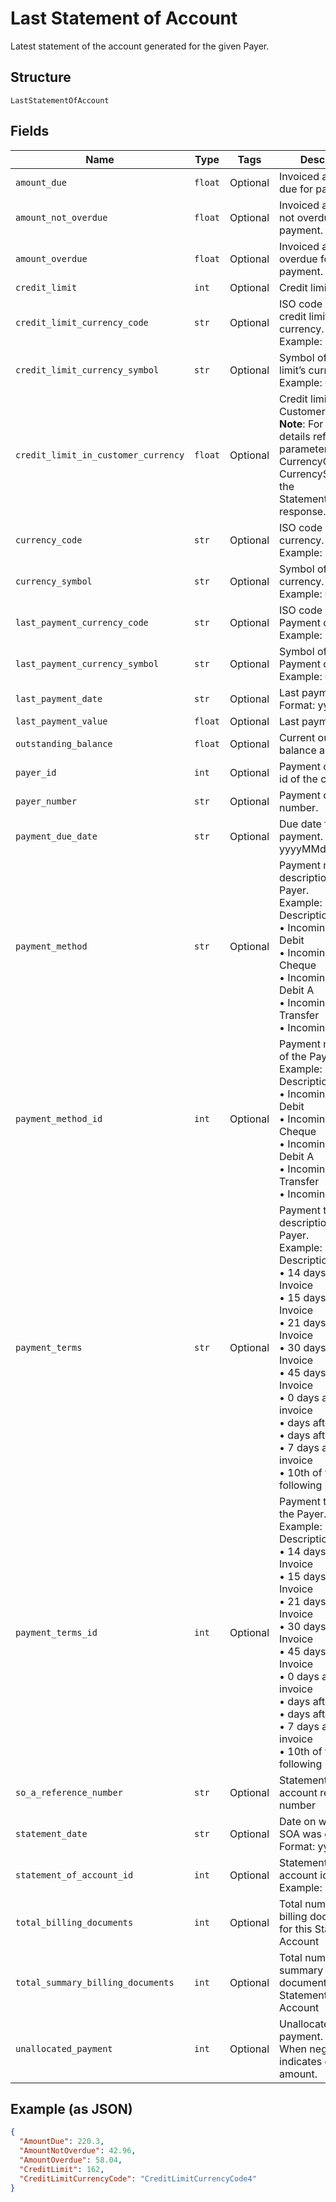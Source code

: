
# Last Statement of Account

Latest statement of the account generated for the given Payer.

## Structure

`LastStatementOfAccount`

## Fields

| Name | Type | Tags | Description |
|  --- | --- | --- | --- |
| `amount_due` | `float` | Optional | Invoiced amount and due for payment. |
| `amount_not_overdue` | `float` | Optional | Invoiced amount and not overdue for payment. |
| `amount_overdue` | `float` | Optional | Invoiced amount and overdue for payment. |
| `credit_limit` | `int` | Optional | Credit limit. |
| `credit_limit_currency_code` | `str` | Optional | ISO code of the credit limit’s currency.<br>Example: EUR |
| `credit_limit_currency_symbol` | `str` | Optional | Symbol of the credit limit’s currency.<br>Example: € |
| `credit_limit_in_customer_currency` | `float` | Optional | Credit limit in Customer currency.<br>**Note**: For currency details refer the parameters CurrencyCode & CurrencySymbol in the StatementOfAccount response. |
| `currency_code` | `str` | Optional | ISO code of SOA currency.<br>Example: EUR |
| `currency_symbol` | `str` | Optional | Symbol of SOA currency.<br>Example: € |
| `last_payment_currency_code` | `str` | Optional | ISO code of Last Payment currency.<br>Example: EUR |
| `last_payment_currency_symbol` | `str` | Optional | Symbol of Last Payment currency.<br>Example: € |
| `last_payment_date` | `str` | Optional | Last payment date. Format: yyyyMMdd |
| `last_payment_value` | `float` | Optional | Last payment value. |
| `outstanding_balance` | `float` | Optional | Current outstanding balance amount. |
| `payer_id` | `int` | Optional | Payment customer id of the customer. |
| `payer_number` | `str` | Optional | Payment customer number. |
| `payment_due_date` | `str` | Optional | Due date for payment. Format: yyyyMMdd |
| `payment_method` | `str` | Optional | Payment method description of the Payer.<br>Example: Id & Description<br>•	Incoming - Direct Debit<br>•	Incoming - Cheque<br>•	Incoming - Direct Debit A<br>•	Incoming - Bank Transfer<br>•	Incoming - Cash |
| `payment_method_id` | `int` | Optional | Payment method Id of the Payer.<br>Example: Id & Description<br>•	Incoming - Direct Debit<br>•	Incoming - Cheque<br>•	Incoming - Direct Debit A<br>•	Incoming - Bank Transfer<br>•	Incoming - Cash |
| `payment_terms` | `str` | Optional | Payment terms description of the Payer.<br>Example: Id & Description<br>•	14 days after Invoice<br>•	15 days after Invoice<br>•	21 days after Invoice<br>•	30 days after Invoice<br>•	45 days after Invoice<br>•	0 days after invoice<br>•	days after invoice<br>•	days after invoice<br>•	7 days after invoice<br>•	10th of the following month |
| `payment_terms_id` | `int` | Optional | Payment terms Id of the Payer.<br>Example: Id & Description<br>•	14 days after Invoice<br>•	15 days after Invoice<br>•	21 days after Invoice<br>•	30 days after Invoice<br>•	45 days after Invoice<br>•	0 days after invoice<br>•	days after invoice<br>•	days after invoice<br>•	7 days after invoice<br>•	10th of the following month |
| `so_a_reference_number` | `str` | Optional | Statement of account reference number |
| `statement_date` | `str` | Optional | Date on which the SOA was generated.<br>Format: yyyyMMdd |
| `statement_of_account_id` | `int` | Optional | Statement of account identifier,<br>Example: 1 |
| `total_billing_documents` | `int` | Optional | Total number of billing documents for this Statement of Account |
| `total_summary_billing_documents` | `int` | Optional | Total number of summary billing documents for this Statement of Account |
| `unallocated_payment` | `int` | Optional | Unallocated payment.<br>When negative, indicates overdue amount. |

## Example (as JSON)

```json
{
  "AmountDue": 220.3,
  "AmountNotOverdue": 42.96,
  "AmountOverdue": 58.04,
  "CreditLimit": 162,
  "CreditLimitCurrencyCode": "CreditLimitCurrencyCode4"
}
```

